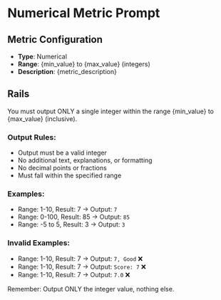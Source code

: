 # Numerical Metric Prompt

## Metric Configuration
- **Type**: Numerical
- **Range**: {min_value} to {max_value} (integers)
- **Description**: {metric_description}

## Rails
You must output ONLY a single integer within the range {min_value} to {max_value} (inclusive). 

### Output Rules:
- Output must be a valid integer
- No additional text, explanations, or formatting
- No decimal points or fractions
- Must fall within the specified range

### Examples:
- Range: 1-10, Result: 7 → Output: `7`
- Range: 0-100, Result: 85 → Output: `85`
- Range: -5 to 5, Result: 3 → Output: `3`

### Invalid Examples:
- Range: 1-10, Result: 7 → Output: `7, Good` ❌
- Range: 1-10, Result: 7 → Output: `Score: 7` ❌
- Range: 1-10, Result: 7 → Output: `7.0` ❌

Remember: Output ONLY the integer value, nothing else.
